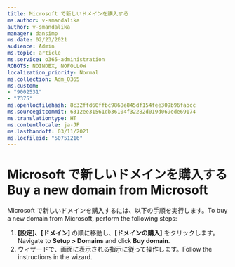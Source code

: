 ```yaml
---
title: Microsoft で新しいドメインを購入する
ms.author: v-smandalika
author: v-smandalika
manager: dansimp
ms.date: 02/23/2021
audience: Admin
ms.topic: article
ms.service: o365-administration
ROBOTS: NOINDEX, NOFOLLOW
localization_priority: Normal
ms.collection: Adm_O365
ms.custom:
- "9002531"
- "7375"
ms.openlocfilehash: 8c32ffd60ffbc9868e845df154fee309b96fabcc
ms.sourcegitcommit: 6312ee31561db36104f32282d019d069ede69174
ms.translationtype: HT
ms.contentlocale: ja-JP
ms.lasthandoff: 03/11/2021
ms.locfileid: "50751216"
---
```

# <a name="buy-a-new-domain-from-microsoft"></a><span data-ttu-id="b8dd2-102">Microsoft で新しいドメインを購入する</span><span class="sxs-lookup"><span data-stu-id="b8dd2-102">Buy a new domain from Microsoft</span></span>

<span data-ttu-id="b8dd2-103">Microsoft で新しいドメインを購入するには、以下の手順を実行します。</span><span class="sxs-lookup"><span data-stu-id="b8dd2-103">To buy a new domain from Microsoft, perform the following steps:</span></span>

1. <span data-ttu-id="b8dd2-104">**[設定]、[ドメイン]** の順に移動し、**[ドメインの購入]** をクリックします。</span><span class="sxs-lookup"><span data-stu-id="b8dd2-104">Navigate to **Setup > Domains** and click **Buy domain**.</span></span> 
2. <span data-ttu-id="b8dd2-105">ウィザードで、画面に表示される指示に従って操作します。</span><span class="sxs-lookup"><span data-stu-id="b8dd2-105">Follow the instructions in the wizard.</span></span>